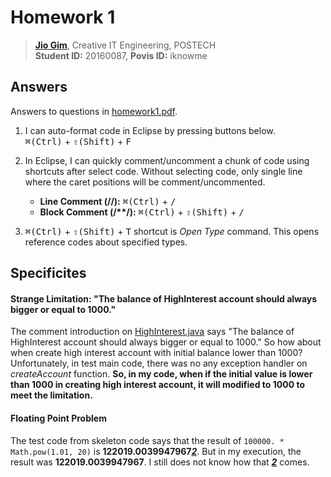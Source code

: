 # Homework 1
> **[Jio Gim](mailto:jio.gim@postech.edu)**, Creative IT Engineering, POSTECH  
> **Student ID:** 20160087, **Povis ID:** iknowme

## Answers

Answers to questions in [homework1.pdf](homework1.pdf).

1. I can auto-format code in Eclipse by pressing buttons below.  
    <kbd>&#8984;(Ctrl)</kbd> + <kbd>&#8679;(Shift)</kbd> + <kbd>F</kbd>
  
2. In Eclipse, I can quickly comment/uncomment a chunk of code using shortcuts after select code. Without selecting code, only single line where the caret positions will be comment/uncommented.  
    - **Line Comment (//):** <kbd>&#8984;(Ctrl)</kbd> + <kbd>/</kbd>
    - **Block Comment (/\*\*/):** <kbd>&#8984;(Ctrl)</kbd> + <kbd>&#8679;(Shift)</kbd> + <kbd>/</kbd>

3. <kbd>&#8984;(Ctrl)</kbd> + <kbd>&#8679;(Shift)</kbd> + <kbd>T</kbd> shortcut is *Open Type* command. This opens reference codes about specified types.  

## Specificites

#### Strange Limitation: "The balance of HighInterest account should always bigger or equal to 1000."

The comment introduction on [HighInterest.java](src/edu/postech/csed332/homework1/HighInterest.java#L7) says "The balance of HighInterest account should always bigger or equal to 1000." So how about when create high interest account with initial balance lower than 1000? Unfortunately, in test main code, there was no any exception handler on *createAccount* function. **So, in my code, when if the initial value is lower than 1000 in creating high interest account, it will modified to 1000 to meet the limitation.**

#### Floating Point Problem

The test code from skeleton code says that the result of `100000. * Math.pow(1.01, 20)` is **122019.0039947967**<b><u>*2*</u></b>. But in my execution, the result was **122019.0039947967**. I still does not know how that <b><u>*2*</u></b> comes.
